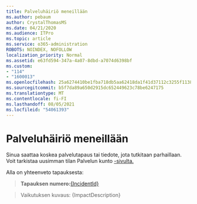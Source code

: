 ```yaml
---
title: Palveluhäiriö meneillään
ms.author: pebaum
author: CrystalThomasMS
ms.date: 04/21/2020
ms.audience: ITPro
ms.topic: article
ms.service: o365-administration
ROBOTS: NOINDEX, NOFOLLOW
localization_priority: Normal
ms.assetid: e63fd594-347a-4a07-8dbd-a7074d6398bf
ms.custom:
- "114"
- "1600013"
ms.openlocfilehash: 25a6274410be1fba718db5aa62418da1f41d37112c3255f11386bfef3afa0f45
ms.sourcegitcommit: b5f7da89a650d2915dc652449623c78be6247175
ms.translationtype: MT
ms.contentlocale: fi-FI
ms.lasthandoff: 08/05/2021
ms.locfileid: "54061393"
---
```

# <a name="service-incident-in-progress"></a>Palveluhäiriö meneillään

Sinua saattaa koskea palvelutapaus tai tiedote, jota tutkitaan parhaillaan. Voit tarkistaa uusimman tilan Palvelun kunto [-sivulta.](https://admin.microsoft.com/adminportal/home#/servicehealth)
  
Alla on yhteenveto tapauksesta:
  
> **Tapauksen numero:**[{IncidentId}](https://admin.microsoft.com/adminportal/home#/servicehealth)
    
> Vaikutuksen kuvaus: {ImpactDescription}
